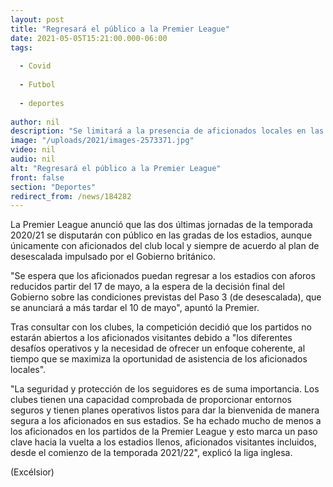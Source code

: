 ```yaml
---
layout: post
title: "Regresará el público a la Premier League"
date: 2021-05-05T15:21:00.000-06:00
tags:
  
  - Covid
  
  - Futbol
  
  - deportes
  
author: nil
description: "Se limitará a la presencia de aficionados locales en las dos últimas jornadas, sujeto a que el Gobierno británico reduzca las restricciones"
image: "/uploads/2021/images-2573371.jpg"
video: nil
audio: nil
alt: "Regresará el público a la Premier League"
front: false
section: "Deportes"
redirect_from: /news/184282
---
```


La Premier League anunció que las dos últimas jornadas de la temporada 2020/21 se disputarán con público en las gradas de los estadios, aunque únicamente con aficionados del club local y siempre de acuerdo al plan de desescalada impulsado por el Gobierno británico.

"Se espera que los aficionados puedan regresar a los estadios con aforos reducidos partir del 17 de mayo, a la espera de la decisión final del Gobierno sobre las condiciones previstas del Paso 3 (de desescalada), que se anunciará a más tardar el 10 de mayo", apuntó la Premier.

Tras consultar con los clubes, la competición decidió que los partidos no estarán abiertos a los aficionados visitantes debido a "los diferentes desafíos operativos y la necesidad de ofrecer un enfoque coherente, al tiempo que se maximiza la oportunidad de asistencia de los aficionados locales".

"La seguridad y protección de los seguidores es de suma importancia. Los clubes tienen una capacidad comprobada de proporcionar entornos seguros y tienen planes operativos listos para dar la bienvenida de manera segura a los aficionados en sus estadios. Se ha echado mucho de menos a los aficionados en los partidos de la Premier League y esto marca un paso clave hacia la vuelta a los estadios llenos, aficionados visitantes incluidos, desde el comienzo de la temporada 2021/22", explicó la liga inglesa.

(Excélsior)